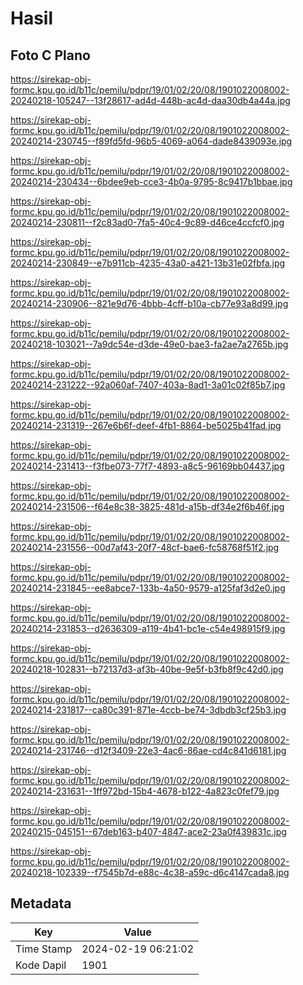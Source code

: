 # Hasil

## Foto C Plano

https://sirekap-obj-formc.kpu.go.id/b11c/pemilu/pdpr/19/01/02/20/08/1901022008002-20240218-105247--13f28617-ad4d-448b-ac4d-daa30db4a44a.jpg

https://sirekap-obj-formc.kpu.go.id/b11c/pemilu/pdpr/19/01/02/20/08/1901022008002-20240214-230745--f89fd5fd-96b5-4069-a064-dade8439093e.jpg

https://sirekap-obj-formc.kpu.go.id/b11c/pemilu/pdpr/19/01/02/20/08/1901022008002-20240214-230434--6bdee9eb-cce3-4b0a-9795-8c9417b1bbae.jpg

https://sirekap-obj-formc.kpu.go.id/b11c/pemilu/pdpr/19/01/02/20/08/1901022008002-20240214-230811--f2c83ad0-7fa5-40c4-9c89-d46ce4ccfcf0.jpg

https://sirekap-obj-formc.kpu.go.id/b11c/pemilu/pdpr/19/01/02/20/08/1901022008002-20240214-230849--e7b911cb-4235-43a0-a421-13b31e02fbfa.jpg

https://sirekap-obj-formc.kpu.go.id/b11c/pemilu/pdpr/19/01/02/20/08/1901022008002-20240214-230906--821e9d76-4bbb-4cff-b10a-cb77e93a8d99.jpg

https://sirekap-obj-formc.kpu.go.id/b11c/pemilu/pdpr/19/01/02/20/08/1901022008002-20240218-103021--7a9dc54e-d3de-49e0-bae3-fa2ae7a2765b.jpg

https://sirekap-obj-formc.kpu.go.id/b11c/pemilu/pdpr/19/01/02/20/08/1901022008002-20240214-231222--92a060af-7407-403a-8ad1-3a01c02f85b7.jpg

https://sirekap-obj-formc.kpu.go.id/b11c/pemilu/pdpr/19/01/02/20/08/1901022008002-20240214-231319--267e6b6f-deef-4fb1-8864-be5025b41fad.jpg

https://sirekap-obj-formc.kpu.go.id/b11c/pemilu/pdpr/19/01/02/20/08/1901022008002-20240214-231413--f3fbe073-77f7-4893-a8c5-96169bb04437.jpg

https://sirekap-obj-formc.kpu.go.id/b11c/pemilu/pdpr/19/01/02/20/08/1901022008002-20240214-231506--f64e8c38-3825-481d-a15b-df34e2f6b46f.jpg

https://sirekap-obj-formc.kpu.go.id/b11c/pemilu/pdpr/19/01/02/20/08/1901022008002-20240214-231556--00d7af43-20f7-48cf-bae6-fc58768f51f2.jpg

https://sirekap-obj-formc.kpu.go.id/b11c/pemilu/pdpr/19/01/02/20/08/1901022008002-20240214-231845--ee8abce7-133b-4a50-9579-a125faf3d2e0.jpg

https://sirekap-obj-formc.kpu.go.id/b11c/pemilu/pdpr/19/01/02/20/08/1901022008002-20240214-231853--d2636309-a119-4b41-bc1e-c54e498915f9.jpg

https://sirekap-obj-formc.kpu.go.id/b11c/pemilu/pdpr/19/01/02/20/08/1901022008002-20240218-102831--b72137d3-af3b-40be-9e5f-b3fb8f9c42d0.jpg

https://sirekap-obj-formc.kpu.go.id/b11c/pemilu/pdpr/19/01/02/20/08/1901022008002-20240214-231817--ca80c391-871e-4ccb-be74-3dbdb3cf25b3.jpg

https://sirekap-obj-formc.kpu.go.id/b11c/pemilu/pdpr/19/01/02/20/08/1901022008002-20240214-231746--d12f3409-22e3-4ac6-86ae-cd4c841d6181.jpg

https://sirekap-obj-formc.kpu.go.id/b11c/pemilu/pdpr/19/01/02/20/08/1901022008002-20240214-231631--1ff972bd-15b4-4678-b122-4a823c0fef79.jpg

https://sirekap-obj-formc.kpu.go.id/b11c/pemilu/pdpr/19/01/02/20/08/1901022008002-20240215-045151--67deb163-b407-4847-ace2-23a0f439831c.jpg

https://sirekap-obj-formc.kpu.go.id/b11c/pemilu/pdpr/19/01/02/20/08/1901022008002-20240218-102339--f7545b7d-e88c-4c38-a59c-d6c4147cada8.jpg


## Metadata

| Key        | Value               |
| ---------- | ------------------- |
| Time Stamp | 2024-02-19 06:21:02 |
| Kode Dapil | 1901                |



